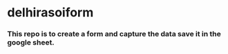 # delhirasoiform

### This repo is to create a form and capture the data save it in the google sheet.
